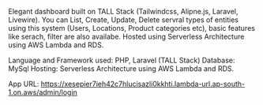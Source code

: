 Elegant dashboard built on TALL Stack (Tailwindcss, Alipne.js, Laravel, Livewire). You can List, Create, Update, Delete servral types of entities using this system (Users, Locations, Product categories etc), basic features like serach, filter are also availabe. Hosted using Serverless Architecture using AWS Lambda and RDS.  

Language and Framework used: PHP, Laravel (TALL Stack)
Database: MySql
Hosting: Serverless Architecture using AWS Lambda and RDS.  

App URL: https://xesepier7ieh42c7hlucisazli0kkhti.lambda-url.ap-south-1.on.aws/admin/login

